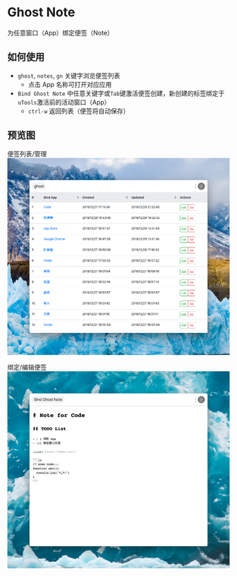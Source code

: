 # Ghost Note

为任意窗口（App）绑定便签（Note）

## 如何使用

- `ghost`, `notes`, `gn` 关键字浏览便签列表
    - 点击 App 名称可打开对应应用
- `Bind Ghost Note` 中任意关键字或`Tab`键激活便签创建，新创建的标签绑定于`uTools`激活前的活动窗口（App）
    - `ctrl-w` 返回列表（便签将自动保存）

## 预览图

便签列表/管理
![Ghost Note](images/list.png)

绑定/编辑便签
![Ghost Note](images/bind.png)